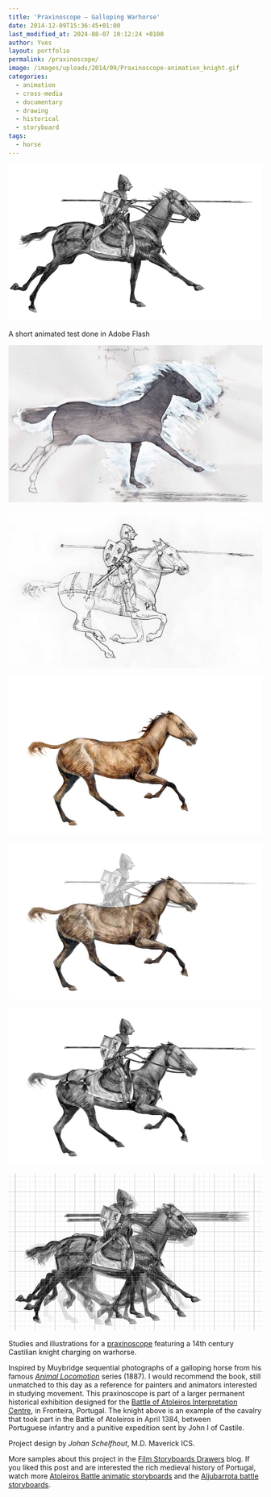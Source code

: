 ```yaml
---
title: 'Praxinoscope — Galloping Warhorse'
date: 2014-12-09T15:36:45+01:00
last_modified_at: 2024-08-07 10:12:24 +0100
author: Yves
layout: portfolio
permalink: /praxinoscope/
image: /images/uploads/2014/09/Praxinoscope-animation_knight.gif
categories:
  - animation
  - cross-media
  - documentary
  - drawing
  - historical
  - storyboard
tags:
  - horse
---
```


![Praxinoscope animation - Animated castilian knight on galloping warhorse](/images/uploads/2014/09/Praxinoscope-animation_knight.gif)
<figcaption>A short animated test done in Adobe Flash</figcaption>

![Praxinoscope illustration - Galloping horse rough - Ink drawing on paper](/images/uploads/2013/02/Atoleiros_Praxinoscope_illustration-rough.jpg)

![Praxinoscope illustration - Castilian knight - line drawing, sketch on paper](/images/uploads/2013/02/Atoleiros_Praxinoscope_line-drawing.jpg)

![Praxinoscope preparatory illustration - Galloping horse - ink drawing on paper](/images/uploads/2013/02/Atoleiros_Praxinoscope_horse-illustration.jpg)

![Praxinoscope illustration - Castilian knight and galloping horse - animation transparency layers](/images/uploads/2013/02/Atoleiros_Praxinoscope_animation-transparency.jpg)

![Praxinoscope illustration - Castilian knight in armour charging on horse - black and white drawing.](/images/uploads/2013/02/Atoleiros_Praxinoscope_knight-illustration.jpg)

![Praxinoscope illustration - Castilian knight in armour charging on horse - motion study.](/images/uploads/2013/02/Atoleiros_Praxinoscope_motion-study.jpg)

Studies and illustrations for a <a title="Praxinoscope" href="https://en.wikipedia.org/wiki/Praxinoscope" target="_blank" rel="noopener">praxinoscope</a> featuring a 14th century Castilian knight charging on warhorse.

Inspired by Muybridge sequential photographs of a galloping horse from his famous <a title="Muybridge's Complete Human and Animal Locomotion: All 781 Plates from the 1887 Animal Locomotion: New Volume 3 (Reprint of original volumes 9-11) — Amazon" href="http://www.amazon.com/gp/product/048623794X/ref=as_li_tl?ie=UTF8&camp=1789&creative=390957&creativeASIN=048623794X&linkCode=as2&tag=httpfilmstory-20" target="_blank" rel="noopener"><em>Animal Locomotion</em></a> series (1887). I would recommend the book, still unmatched to this day as a reference for painters and animators interested in studying movement. This praxinoscope is part of a larger permanent historical exhibition designed for the <a title="Atoleiros 1884" href="http://j.mp/Atoleiros-1384" target="_blank" rel="noopener">Battle of Atoleiros Interpretation Centre</a>, in Fronteira, Portugal. The knight above is an example of the cavalry that took part in the Battle of Atoleiros in <span style="color: #252525;">April 1384, </span><span style="color: #252525;">between </span>Portuguese<span style="color: #252525;"> infantry and a </span>punitive expedition<span style="color: #252525;"> </span><span style="color: #252525;">sent by </span>John I of Castile.

Project design by _Johan Schelfhout_, M.D. Maverick ICS.


More samples about this project in the [Film Storyboards Drawers](https://film-storyboards.be/atoleiros-battle/ "Film Storyboards Drawers tagged Atoleiros Battle") blog. If you liked this post and are interested the rich medieval history of Portugal, watch more [Atoleiros Battle animatic storyboards](/atoleiros-battle-animatic-storyboards/ "Atoleiros Battle storyboards") and the [Aljubarrota battle storyboards](/aljubarrota-battle/ "Aljubarrota Battle Animatics").
